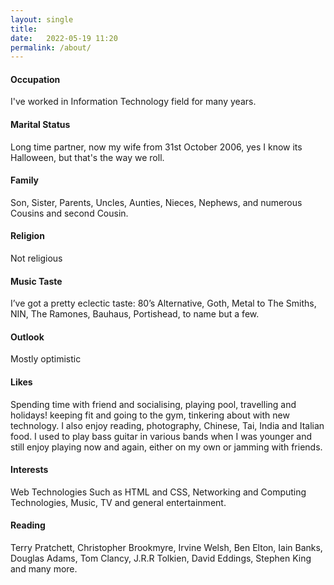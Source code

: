 ```yaml
---
layout: single
title:
date:   2022-05-19 11:20
permalink: /about/
---
```


#### Occupation               
I've worked in Information Technology field for many years.
#### Marital Status 	
Long time partner, now my wife from 31st October 2006, yes I know its Halloween, but that's the way we roll.
#### Family 	        
Son,  Sister, Parents, Uncles, Aunties, Nieces, Nephews, and numerous Cousins and second Cousin.
#### Religion	        
Not religious
#### Music Taste	    
I’ve got a pretty eclectic taste: 80’s Alternative, Goth, Metal to The Smiths, NIN, The Ramones, Bauhaus, Portishead, to name but a few.
#### Outlook	        
Mostly optimistic
#### Likes	            
Spending time with friend and socialising, playing pool, travelling and holidays! keeping fit and going to the gym, tinkering about with new technology. I also enjoy reading, photography, Chinese, Tai, India and Italian food. I used to play bass guitar in various bands when I was younger and still enjoy playing now and again, either on my own or jamming with friends.
#### Interests      
Web Technologies Such as HTML and CSS, Networking and Computing Technologies, Music, TV and general entertainment.
#### Reading
Terry Pratchett, Christopher Brookmyre, Irvine Welsh, Ben Elton, Iain Banks, Douglas Adams, Tom Clancy, J.R.R Tolkien, David Eddings, Stephen King and many more.
